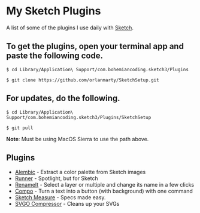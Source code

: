 # My Sketch Plugins

A list of some of the plugins I use daily with [Sketch](https://www.sketchapp.com).

## To get the plugins, open your terminal app and paste the following code.

	$ cd Library/Application\ Support/com.bohemiancoding.sketch3/Plugins
	
	$ git clone https://github.com/orlanmarty/SketchSetup.git	

## For updates, do the following.

	$ cd Library/Application\ Support/com.bohemiancoding.sketch3/Plugins/SketchSetup
	
	$ git pull	

**Note**: Must be using MacOS Sierra to use the path above.

## Plugins

- [Alembic](https://alembicforsketch.com/) - Extract a color palette from Sketch images
- [Runner](http://sketchrunner.com/) - Spotlight, but for Sketch
- [RenameIt](https://github.com/rodi01/RenameIt) - Select a layer or multiple and change its name in a few clicks
- [Compo](https://github.com/romashamin/compo-sketch) - Turn a text into a button (with background) with one command
- [Sketch Measure](http://utom.design/measure/) - Specs made easy.
- [SVGO Compressor](https://github.com/BohemianCoding/svgo-compressor) - Cleans up your SVGs 
